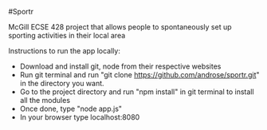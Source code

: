 #Sportr

McGill ECSE 428 project that allows people to spontaneously set up sporting activities in their local area

Instructions to run the app locally:
* Download and install git, node from their respective websites
* Run git terminal and run "git clone https://github.com/androse/sportr.git" in the directory you want.
* Go to the project directory and run "npm install" in git terminal to install all the modules
* Once done, type "node app.js"
* In your browser type localhost:8080
